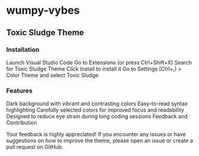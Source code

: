 # wumpy-vybes

## Toxic Sludge Theme

### Installation
Launch Visual Studio Code
Go to Extensions (or press Ctrl+Shift+X)
Search for Toxic Sludge Theme
Click Install to install it
Go to Settings (Ctrl+,) > Color Theme and select Toxic Sludge

### Features
Dark background with vibrant and contrasting colors
Easy-to-read syntax highlighting
Carefully selected colors for improved focus and readability
Designed to reduce eye strain during long coding sessions
Feedback and Contribution

Your feedback is highly appreciated! If you encounter any issues or have suggestions on how to improve the theme, please open an issue or create a pull request on GitHub.
